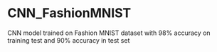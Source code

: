 # CNN_FashionMNIST
CNN model trained on Fashion MNIST dataset with 98% accuracy on training test and 90% accuracy in test set
